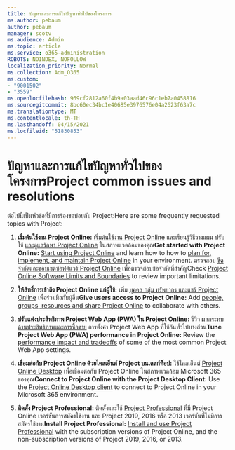 ```yaml
---
title: ปัญหาและการแก้ไขปัญหาทั่วไปของโครงการ
ms.author: pebaum
author: pebaum
manager: scotv
ms.audience: Admin
ms.topic: article
ms.service: o365-administration
ROBOTS: NOINDEX, NOFOLLOW
localization_priority: Normal
ms.collection: Adm_O365
ms.custom:
- "9001502"
- "3559"
ms.openlocfilehash: 969cf2812a60f4b9a03aad46c96c1eb7a0458816
ms.sourcegitcommit: 8bc60ec34bc1e40685e3976576e04a2623f63a7c
ms.translationtype: MT
ms.contentlocale: th-TH
ms.lasthandoff: 04/15/2021
ms.locfileid: "51830853"
---
```

# <a name="project-common-issues-and-resolutions"></a><span data-ttu-id="feb1e-102">ปัญหาและการแก้ไขปัญหาทั่วไปของโครงการ</span><span class="sxs-lookup"><span data-stu-id="feb1e-102">Project common issues and resolutions</span></span>

<span data-ttu-id="feb1e-103">ต่อไปนี้เป็นหัวข้อที่มีการร้องขอบ่อยกับ Project:</span><span class="sxs-lookup"><span data-stu-id="feb1e-103">Here are some frequently requested topics with Project:</span></span>

1. <span data-ttu-id="feb1e-104">**เริ่มต้นใช้งาน Project Online:**  [เริ่มต้นใช้งาน Project Online](https://docs.microsoft.com/ProjectOnline/get-started-with-project-online) และเรียนรู้วิธีวางแผน ปรับใช้ [และดูแลรักษา Project Online](https://docs.microsoft.com/projectonline/project-online) ในสภาพแวดล้อมของคุณ</span><span class="sxs-lookup"><span data-stu-id="feb1e-104">**Get started with Project Online:**  [Start using Project Online](https://docs.microsoft.com/ProjectOnline/get-started-with-project-online) and learn how to how to [plan for, implement, and maintain Project Online](https://docs.microsoft.com/projectonline/project-online) in your environment.</span></span> <span data-ttu-id="feb1e-105">ตรวจสอบ [ขีดจํากัดและขอบเขตซอฟต์แวร์ Project Online](https://docs.microsoft.com/ProjectOnline/project-online-software-boundaries-and-limits) เพื่อตรวจสอบข้อจํากัดที่สําคัญ</span><span class="sxs-lookup"><span data-stu-id="feb1e-105">Check [Project Online Software Limits and Boundaries](https://docs.microsoft.com/ProjectOnline/project-online-software-boundaries-and-limits) to review important limitations.</span></span>

2. <span data-ttu-id="feb1e-106">**ให้สิทธิ์การเข้าถึง Project Online แก่ผู้ใช้:** เพิ่ม [บุคคล กลุ่ม ทรัพยากร และแชร์ Project Online](https://docs.microsoft.com/projectonline/step-2-add-people-to-project-online) เพื่อร่วมมือกับผู้อื่น</span><span class="sxs-lookup"><span data-stu-id="feb1e-106">**Give users access to Project Online:** Add [people, groups, resources and share Project Online](https://docs.microsoft.com/projectonline/step-2-add-people-to-project-online) to collaborate with others.</span></span> 

3. <span data-ttu-id="feb1e-107">**ปรับแต่งประสิทธิภาพ Project Web App (PWA) ใน Project Online:** รีวิว [ผลกระทบด้านประสิทธิภาพและการซื้อขาย](https://docs.microsoft.com/projectonline/tune-project-online-performance) การตั้งค่า Project Web App ที่ใช้กันทั่วไปบางส่วน</span><span class="sxs-lookup"><span data-stu-id="feb1e-107">**Tune Project Web App (PWA) performance in Project Online:** Review the [performance impact and tradeoffs](https://docs.microsoft.com/projectonline/tune-project-online-performance) of some of the most common Project Web App settings.</span></span>

4. <span data-ttu-id="feb1e-108">**เชื่อมต่อกับ Project Online ด้วยไคลเอ็นต์ Project บนเดสก์ท็อป:** ใช้ไคลเอ็นต์ [Project Online Desktop](https://docs.microsoft.com/projectonline/connect-to-project-online-with-the-project-online-desktop-client) เพื่อเชื่อมต่อกับ Project Online ในสภาพแวดล้อม Microsoft 365 ของคุณ</span><span class="sxs-lookup"><span data-stu-id="feb1e-108">**Connect to Project Online with the Project Desktop Client:** Use the [Project Online Desktop client](https://docs.microsoft.com/projectonline/connect-to-project-online-with-the-project-online-desktop-client) to connect to Project Online in your Microsoft 365 environment.</span></span> 

5. <span data-ttu-id="feb1e-109">**ติดตั้ง Project Professional:** ติดตั้งและใช้ [Project Professional](https://support.office.com/article/install-project-7059249b-d9fe-4d61-ab96-5c5bf435f281) ที่มี Project Online เวอร์ชันการสมัครใช้งาน และ Project 2019, 2016 หรือ 2013 เวอร์ชันที่ไม่มีการสมัครใช้งาน</span><span class="sxs-lookup"><span data-stu-id="feb1e-109">**Install Project Professional:** [Install and use Project Professional](https://support.office.com/article/install-project-7059249b-d9fe-4d61-ab96-5c5bf435f281) with the subscription versions of Project Online, and the non-subscription versions of Project 2019, 2016, or 2013.</span></span>
